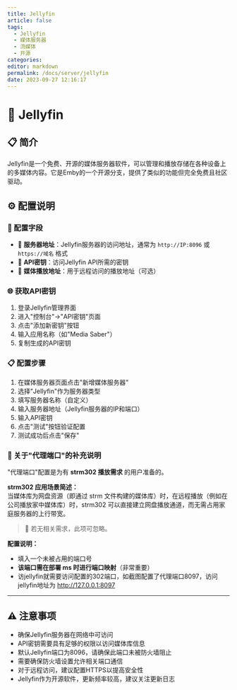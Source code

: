 ```yaml
---
title: Jellyfin
article: false
tags: 
  - Jellyfin
  - 媒体服务器
  - 流媒体
  - 开源
categories: 
editor: markdown
permalink: /docs/server/jellyfin
date: 2023-09-27 12:16:17
---
```


# 🧊 Jellyfin

## 📋 简介

Jellyfin是一个免费、开源的媒体服务器软件，可以管理和播放存储在各种设备上的多媒体内容。它是Emby的一个开源分支，提供了类似的功能但完全免费且社区驱动。

## ⚙️ 配置说明

### 🔧 配置字段

- 📡 **服务器地址**：Jellyfin服务器的访问地址，通常为 `http://IP:8096` 或 `https://域名` 格式
- 🔑 **API密钥**：访问Jellyfin API所需的密钥
- 📂 **媒体播放地址**：用于远程访问的播放地址（可选）

### 🌐 获取API密钥

1. 登录Jellyfin管理界面
2. 进入"控制台"->"API密钥"页面
3. 点击"添加新密钥"按钮
4. 输入应用名称（如"Media Saber"）
5. 复制生成的API密钥

### 📋 配置步骤

1. 在媒体服务器页面点击"新增媒体服务器"
2. 选择"Jellyfin"作为服务器类型
3. 填写服务器名称（自定义）
4. 输入服务器地址（Jellyfin服务器的IP和端口）
5. 输入API密钥
6. 点击"测试"按钮验证配置
7. 测试成功后点击"保存"

### 🔌 关于"代理端口"的补充说明

"代理端口"配置是为有 **strm302 播放需求** 的用户准备的。

**strm302 应用场景简述：**  
当媒体库为网盘资源（即通过 strm 文件构建的媒体库）时，在远程播放（例如在公司播放家中媒体库）时，strm302 可以直接建立网盘播放通道，而无需占用家庭服务器的上行带宽。

> 📝 若无相关需求，此项可忽略。

**配置说明：**

- 填入一个未被占用的端口号  
- **该端口需在部署 ms 时进行端口映射**（非常重要）
- 访jellyfin就需要访问配置的302端口，如截图配置了代理端口8097，访问jellyfin地址为 http://127.0.0.1:8097 

---

## ⚠️ 注意事项

- 确保Jellyfin服务器在网络中可访问
- API密钥需要具有足够的权限以访问媒体库信息
- 默认Jellyfin端口为8096，请确保此端口未被防火墙阻止
- 需要确保防火墙设置允许相关端口通信
- 对于远程访问，建议配置HTTPS以提高安全性
- Jellyfin作为开源软件，更新频率较高，建议关注更新日志